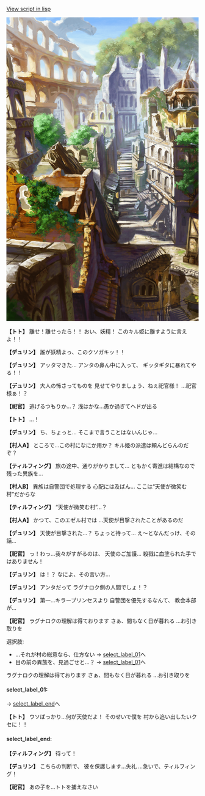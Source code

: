 [View script in lisp](../scripts/1211003.txt)

![ghost_town.png](../images/backgrounds/ghost_town.png)

**【トト】**
離せ！離せったら！！
おい、妖精！
このキル姫に離すように言えよ！！

**【デュリン】**
誰が妖精よっ、このクソガキッ！！

**【デュリン】**
アッタマきた…
アンタの鼻ん中に入って、
ギッタギタに暴れてやる！！

**【デュリン】**
大人の怖さってものを
見せてやりましょう、ねぇ祀官様！
…祀官様ぁ！？

**【祀官】**
逃げるつもりか…？
浅はかな…愚か過ぎてヘドが出る

**【トト】**
…！

**【デュリン】**
ち、ちょっと…
そこまで言うことはないんじゃ…

**【村人A】**
ところで…この村になにか用か？
キル姫の派遣は頼んどらんのだぞ？

**【ティルフィング】**
旅の途中、通りがかりまして…
ともかく寄進は結構なので
残った異族を…

**【村人B】**
異族は自警団で処理する
心配には及ばん…
ここは“天使が微笑む村”だからな

**【ティルフィング】**
“天使が微笑む村”…？

**【村人A】**
かつて、このエゼル村では
…天使が目撃されたことがあるのだ

**【デュリン】**
天使が目撃された…？
ちょっと待って…
え〜となんだっけ、その話…

**【祀官】**
っ！わっ…我々がすがるのは、
天使のご加護…
殺戮に血塗られた手ではありません！

**【デュリン】**
は！？
なによ、その言い方…

**【デュリン】**
アンタだって
ラグナロク側の人間でしょ！？

**【デュリン】**
第一…キラープリンセスより
自警団を優先するなんて、
教会本部が…

**【祀官】**
ラグナロクの理解は得ております
さぁ、間もなく日が暮れる
…お引き取りを

選択肢:
- …それが村の総意なら、仕方ない → [select_label_01](#select_label_01)へ
- 目の前の異族を、見過ごせと…？ → [select_label_01](#select_label_01)へ

ラグナロクの理解は得ております
さぁ、間もなく日が暮れる
…お引き取りを

#### select_label_01:
 → [select_label_end](#select_label_end)へ

**【トト】**
ウソばっかり…何が天使だよ！
そのせいで僕を
村から追い出したいクセに！！

#### select_label_end:

**【ティルフィング】**
待って！

**【デュリン】**
こちらの判断で、
彼を保護します…失礼
…急いで、ティルフィング！

**【祀官】**
あの子を…トトを捕えなさい
